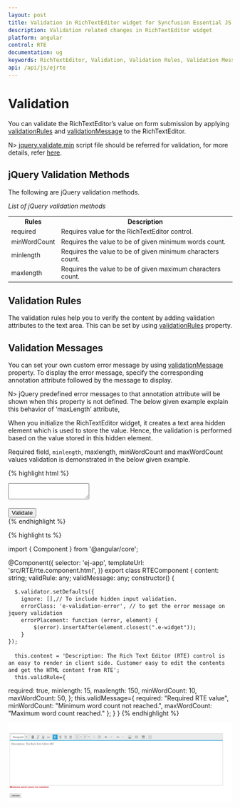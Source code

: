 ```yaml
---
layout: post
title: Validation in RichTextEditor widget for Syncfusion Essential JS
description: Validation related changes in RichTextEditor widget
platform: angular
control: RTE
documentation: ug
keywords: RichTextEditor, Validation, Validation Rules, Validation Messages
api: /api/js/ejrte
---
```


# Validation 

You can validate the RichTextEditor’s value on form submission by applying [validationRules](https://help.syncfusion.com/api/js/ejrte#members:validationrules) and [validationMessage](https://help.syncfusion.com/api/js/ejrte#members:validationmessage) to the RichTextEditor.

N> [jquery.validate.min](http://cdn.syncfusion.com/js/assets/external/jquery.validate.min.js) script file should be referred for validation, for more details, refer [here](http://jqueryvalidation.org/documentation).

## jQuery Validation Methods

The following are jQuery validation methods.

_List of jQuery validation methods_

<table>
<tr>
<th>
Rules</th><th>
Description</th></tr>
<tr>
<td>
required</td><td>
 Requires value for the RichTextEditor control.</td></tr>
<tr>
<td>
minWordCount</td><td>
 Requires the value to be of given minimum words count.</td></tr>
<tr>
<td>
minlength</td><td>
 Requires the value to be of given minimum characters count.</td></tr>
<tr>
<td>
maxlength</td><td>
 Requires the value to be of given maximum characters count.</td></tr>
</table>

## Validation Rules

The validation rules help you to verify the content by adding validation attributes to the text area. This can be set by using [validationRules](https://help.syncfusion.com/api/js/ejrte#members:validationrules) property.


## Validation Messages 

You can set your own custom error message by using [validationMessage](https://help.syncfusion.com/api/js/ejrte#members:validationmessage) property. To display the error message, specify the corresponding annotation attribute followed by the message to display.


N> jQuery predefined error messages to that annotation attribute will be shown when this property is not defined. The below given example explain this behavior of ‘maxLength’ attribute,


When you initialize the RichTextEditor widget, it creates a text area hidden element which is used to store the value. Hence, the validation is performed based on the value stored in this hidden element.

Required field, `minlength`, maxlength, minWordCount and maxWordCount values validation is demonstrated in the below given example.


{% highlight html %}
<form id="form1">
<textarea id="rteSample" ej-rte width="100%" height="300px" [(value)]="content"  [validationRules]="validRule"  [validationMessage]="validMessage">
</textarea>
<div><br/>
<input type="submit" value="Validate">
 </div>
</form>
{% endhighlight %}

{% highlight ts %}

import { Component } from '@angular/core';

@Component({
  selector: 'ej-app',
  templateUrl: 'src/RTE/rte.component.html',
})
export class RTEComponent {
	  content: string;
	  validRule: any;
	validMessage: any;
  constructor() {
	  
	  $.validator.setDefaults({
        ignore: [],// To include hidden input validation.
        errorClass: 'e-validation-error', // to get the error message on jquery validation
        errorPlacement: function (error, element) {
            $(error).insertAfter(element.closest(".e-widget"));
        }
    });
	
      this.content = 'Description: The Rich Text Editor (RTE) control is an easy to render in client side. Customer easy to edit the contents and get the HTML content from RTE';
	  this.validRule={
  required: true,
  minlength: 15,
  maxlength: 150,
  minWordCount: 10,
  maxWordCount: 50,
};
this.validMessage={
  required: "Required RTE value",
  minWordCount: "Minimum word count not reached.",
  maxWordCount: "Maximum word count reached."
};
  }
}
{% endhighlight %}

![](Working-with-Content_images/Validation.png)